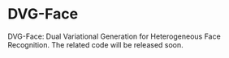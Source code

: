 # DVG-Face
DVG-Face: Dual Variational Generation for Heterogeneous Face Recognition.
The related code will be released soon.
